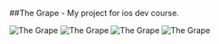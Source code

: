 ##The Grape - My project for ios dev course.

![The Grape](http://i.cubeupload.com/uBNGJW.jpg)
![The Grape](http://i.cubeupload.com/PoSll0.jpg)
![The Grape](http://i.cubeupload.com/FomjqI.jpg)
![The Grape](http://i.cubeupload.com/6dapjs.jpg)
